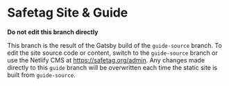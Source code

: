 # Safetag Site & Guide

**Do not edit this branch directly**

This branch is the result of the Gatsby build of the `guide-source` branch. To edit the site source code or content, switch to the `guide-source` branch or use the Netlify CMS at https://safetag.org/admin. Any changes made directly to this `guide` branch will be overwritten each time the static site is built from `guide-source`.
